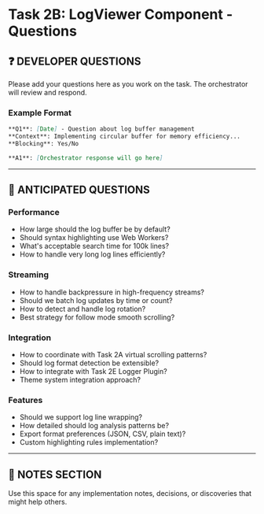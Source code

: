 # Task 2B: LogViewer Component - Questions

## **❓ DEVELOPER QUESTIONS**

Please add your questions here as you work on the task. The orchestrator will review and respond.

### **Example Format**
```markdown
**Q1**: [Date] - Question about log buffer management
**Context**: Implementing circular buffer for memory efficiency...
**Blocking**: Yes/No

**A1**: [Orchestrator response will go here]
```

---

## **🤔 ANTICIPATED QUESTIONS**

### **Performance**
- How large should the log buffer be by default?
- Should syntax highlighting use Web Workers?
- What's acceptable search time for 100k lines?
- How to handle very long log lines efficiently?

### **Streaming**
- How to handle backpressure in high-frequency streams?
- Should we batch log updates by time or count?
- How to detect and handle log rotation?
- Best strategy for follow mode smooth scrolling?

### **Integration**
- How to coordinate with Task 2A virtual scrolling patterns?
- Should log format detection be extensible?
- How to integrate with Task 2E Logger Plugin?
- Theme system integration approach?

### **Features**
- Should we support log line wrapping?
- How detailed should log analysis patterns be?
- Export format preferences (JSON, CSV, plain text)?
- Custom highlighting rules implementation?

---

## **📝 NOTES SECTION**

Use this space for any implementation notes, decisions, or discoveries that might help others.